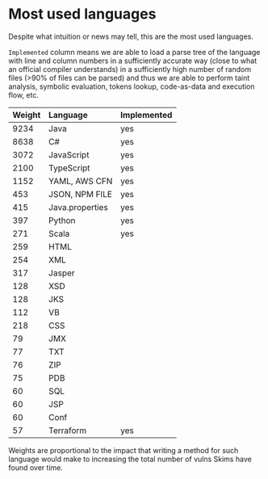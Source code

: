 # Most used languages

Despite what intuition or news may tell,
this are the most used languages.

`Implemented` column means we are able to load a parse tree of the language with
line and column numbers in a sufficiently accurate way
(close to what an official compiler understands) in a sufficiently high number
of random files (>90% of files can be parsed)
and thus we are able to perform taint analysis,
symbolic evaluation, tokens lookup, code-as-data and execution flow, etc.

| Weight | Language         | Implemented |
| :----- | :--------------- | :---------- |
| 9234   | Java             | yes         |
| 8638   | C#               | yes         |
| 3072   | JavaScript       | yes         |
| 2100   | TypeScript       | yes         |
| 1152   | YAML, AWS CFN    | yes         |
| 453    | JSON, NPM FILE   | yes         |
| 415    | Java.properties  | yes         |
| 397    | Python           | yes         |
| 271    | Scala            | yes         |
| 259    | HTML             |             |
| 254    | XML              |             |
| 317    | Jasper           |             |
| 128    | XSD              |             |
| 128    | JKS              |             |
| 112    | VB               |             |
| 218    | CSS              |             |
| 79     | JMX              |             |
| 77     | TXT              |             |
| 76     | ZIP              |             |
| 75     | PDB              |             |
| 60     | SQL              |             |
| 60     | JSP              |             |
| 60     | Conf             |             |
| 57     | Terraform        | yes         |

Weights are proportional to the impact that writing a method for such language
would make to increasing the total number of vulns Skims have found over time.
